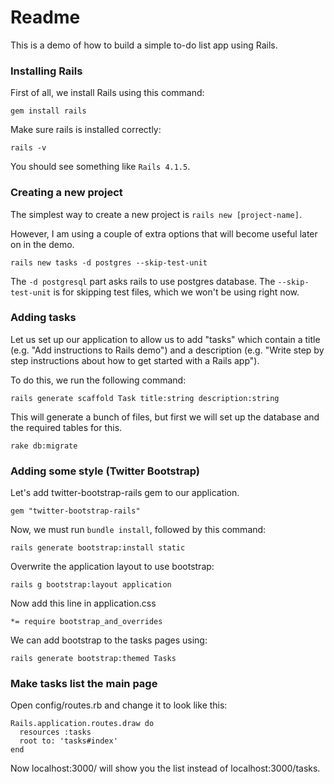 
# Readme

This is a demo of how to build a simple to-do list app using Rails.

### Installing Rails

First of all, we install Rails using this command:

    gem install rails

Make sure rails is installed correctly:

    rails -v

You should see something like `Rails 4.1.5`.

### Creating a new project

The simplest way to create a new project is `rails new [project-name]`.

However, I am using a couple of extra options that will become useful later on in the demo.

    rails new tasks -d postgres --skip-test-unit

The `-d postgresql` part asks rails to use postgres database. The `--skip-test-unit` is for skipping test files, which we won't be using right now.

### Adding tasks

Let us set up our application to allow us to add "tasks" which contain a title (e.g. "Add instructions to Rails demo") and a description (e.g. "Write step by step instructions about how to get started with a Rails app").

To do this, we run the following command:

    rails generate scaffold Task title:string description:string

This will generate a bunch of files, but first we will set up the database and the required tables for this.

    rake db:migrate

### Adding some style (Twitter Bootstrap)

Let's add twitter-bootstrap-rails gem to our application.

    gem "twitter-bootstrap-rails"

Now, we must run `bundle install`, followed by this command:

    rails generate bootstrap:install static

Overwrite the application layout to use bootstrap:

    rails g bootstrap:layout application

Now add this line in application.css

    *= require bootstrap_and_overrides

We can add bootstrap to the tasks pages using:

    rails generate bootstrap:themed Tasks

### Make tasks list the main page

Open config/routes.rb and change it to look like this:

    Rails.application.routes.draw do
      resources :tasks
      root to: 'tasks#index'
    end

Now localhost:3000/ will show you the list instead of localhost:3000/tasks.

